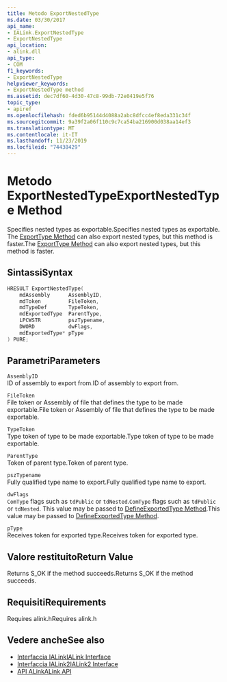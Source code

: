 ```yaml
---
title: Metodo ExportNestedType
ms.date: 03/30/2017
api_name:
- IALink.ExportNestedType
- ExportNestedType
api_location:
- alink.dll
api_type:
- COM
f1_keywords:
- ExportNestedType
helpviewer_keywords:
- ExportNestedType method
ms.assetid: dec7df60-4d30-47c8-99db-72e0419e5f76
topic_type:
- apiref
ms.openlocfilehash: fded6b95144d4088a2abc8dfcc4ef8eda331c34f
ms.sourcegitcommit: 9a39f2a06f110c9c7ca54ba216900d038aa14ef3
ms.translationtype: MT
ms.contentlocale: it-IT
ms.lasthandoff: 11/23/2019
ms.locfileid: "74438429"
---
```

# <a name="exportnestedtype-method"></a><span data-ttu-id="63e21-102">Metodo ExportNestedType</span><span class="sxs-lookup"><span data-stu-id="63e21-102">ExportNestedType Method</span></span>
<span data-ttu-id="63e21-103">Specifies nested types as exportable.</span><span class="sxs-lookup"><span data-stu-id="63e21-103">Specifies nested types as exportable.</span></span> <span data-ttu-id="63e21-104">The [ExportType Method](exporttype-method.md) can also export nested types, but this method is faster.</span><span class="sxs-lookup"><span data-stu-id="63e21-104">The [ExportType Method](exporttype-method.md) can also export nested types, but this method is faster.</span></span>  
  
## <a name="syntax"></a><span data-ttu-id="63e21-105">Sintassi</span><span class="sxs-lookup"><span data-stu-id="63e21-105">Syntax</span></span>  
  
```cpp  
HRESULT ExportNestedType(  
    mdAssembly      AssemblyID,  
    mdToken         FileToken,  
    mdTypeDef       TypeToken,  
    mdExportedType  ParentType,  
    LPCWSTR         pszTypename,  
    DWORD           dwFlags,  
    mdExportedType* pType  
) PURE;   
```  
  
## <a name="parameters"></a><span data-ttu-id="63e21-106">Parametri</span><span class="sxs-lookup"><span data-stu-id="63e21-106">Parameters</span></span>  
 `AssemblyID`  
 <span data-ttu-id="63e21-107">ID of assembly to export from.</span><span class="sxs-lookup"><span data-stu-id="63e21-107">ID of assembly to export from.</span></span>  
  
 `FileToken`  
 <span data-ttu-id="63e21-108">File token or Assembly of file that defines the type to be made exportable.</span><span class="sxs-lookup"><span data-stu-id="63e21-108">File token or Assembly of file that defines the type to be made exportable.</span></span>  
  
 `TypeToken`  
 <span data-ttu-id="63e21-109">Type token of type to be made exportable.</span><span class="sxs-lookup"><span data-stu-id="63e21-109">Type token of type to be made exportable.</span></span>  
  
 `ParentType`  
 <span data-ttu-id="63e21-110">Token of parent type.</span><span class="sxs-lookup"><span data-stu-id="63e21-110">Token of parent type.</span></span>  
  
 `pszTypename`  
 <span data-ttu-id="63e21-111">Fully qualified type name to export.</span><span class="sxs-lookup"><span data-stu-id="63e21-111">Fully qualified type name to export.</span></span>  
  
 `dwFlags`  
 <span data-ttu-id="63e21-112">`ComType` flags such as `tdPublic` or `tdNested`.</span><span class="sxs-lookup"><span data-stu-id="63e21-112">`ComType` flags such as `tdPublic` or `tdNested`.</span></span> <span data-ttu-id="63e21-113">This value may be passed to [DefineExportedType Method](../metadata/imetadataassemblyemit-defineexportedtype-method.md).</span><span class="sxs-lookup"><span data-stu-id="63e21-113">This value may be passed to [DefineExportedType Method](../metadata/imetadataassemblyemit-defineexportedtype-method.md).</span></span>  
  
 `pType`  
 <span data-ttu-id="63e21-114">Receives token for exported type.</span><span class="sxs-lookup"><span data-stu-id="63e21-114">Receives token for exported type.</span></span>  
  
## <a name="return-value"></a><span data-ttu-id="63e21-115">Valore restituito</span><span class="sxs-lookup"><span data-stu-id="63e21-115">Return Value</span></span>  
 <span data-ttu-id="63e21-116">Returns S_OK if the method succeeds.</span><span class="sxs-lookup"><span data-stu-id="63e21-116">Returns S_OK if the method succeeds.</span></span>  
  
## <a name="requirements"></a><span data-ttu-id="63e21-117">Requisiti</span><span class="sxs-lookup"><span data-stu-id="63e21-117">Requirements</span></span>  
 <span data-ttu-id="63e21-118">Requires alink.h</span><span class="sxs-lookup"><span data-stu-id="63e21-118">Requires alink.h</span></span>  
  
## <a name="see-also"></a><span data-ttu-id="63e21-119">Vedere anche</span><span class="sxs-lookup"><span data-stu-id="63e21-119">See also</span></span>

- [<span data-ttu-id="63e21-120">Interfaccia IALink</span><span class="sxs-lookup"><span data-stu-id="63e21-120">IALink Interface</span></span>](ialink-interface.md)
- [<span data-ttu-id="63e21-121">Interfaccia IALink2</span><span class="sxs-lookup"><span data-stu-id="63e21-121">IALink2 Interface</span></span>](ialink2-interface.md)
- [<span data-ttu-id="63e21-122">API ALink</span><span class="sxs-lookup"><span data-stu-id="63e21-122">ALink API</span></span>](index.md)
